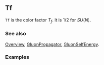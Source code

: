 ```mathematica
 
```

## Tf

`Tf` is the color factor $T_f$. It is $1/2$ for $SU(N)$.

### See also

[Overview](Extra/FeynCalc.md), [GluonPropagator](GluonPropagator.md), [GluonSelfEnergy](GluonSelfEnergy.md).

### Examples